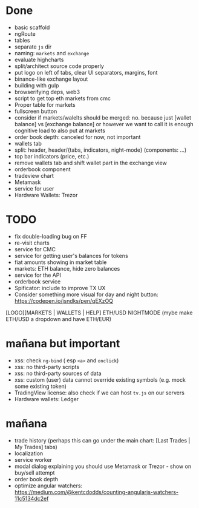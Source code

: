 # Done

* basic scaffold
* ngRoute
* tables
* separate `js` dir
* naming: `markets` and `exchange`
* evaluate highcharts
* split/architect source code properly
* put logo on left of tabs, clear UI separators, margins, font
* binance-like exchange layout
* building with gulp
* browserifying deps, web3
* script to get top eth markets from cmc
* Proper table for markets
* fullscreen button
* consider if markets/walelts should be merged: no. because just [wallet balance] vs [exchange balance] or however we want to call it is enough cognitive load to also put at markets
* order book depth: canceled for now, not important
* wallets tab
* split: header, header/{tabs, indicators, night-mode} (components: ...)
* top bar indicators (price, etc.)
* remove wallets tab and shift wallet part in the exchange view
* orderbook component
* tradeview chart
* Metamask
* service for user
* Hardware Wallets: Trezor

# TODO
* fix double-loading bug on FF
* re-visit charts
* service for CMC
* service for getting user's balances for tokens
* fiat amounts showing in market table
* markets: ETH balance, hide zero balances
* service for the API
* orderbook service
* Spificator: include to improve TX UX
* Consider something more visual for day and night button: https://codepen.io/jsndks/pen/qEXzOQ


[LOGO][MARKETS | WALLETS | HELP]          ETH/USD  NIGHTMODE
(mybe make ETH/USD a dropdown and have ETH/EUR)

# mañana but important

* xss: check `ng-bind` ( esp `<a>` and `onclick`)
* xss: no third-party scripts
* xss: no third-party sources of data
* xss: custom (user) data cannot override existing symbols (e.g. mock some existing token)
* TradingView license: also check if we can host `tv.js` on our servers
* Hardware wallets: Ledger

# mañana
* trade history (perhaps this can go under the main chart: [Last Trades | My Trades] tabs)
* localization
* service worker 
* modal dialog explaining you should use Metamask or Trezor - show on buy/sell attempt
* order book depth
* optimize angular watchers: https://medium.com/@kentcdodds/counting-angularjs-watchers-11c5134dc2ef